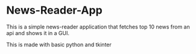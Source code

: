 # News-Reader-App
This is a simple news-reader application that fetches top 10 news from an api and shows it in a GUI.

This is made with basic python and tkinter
